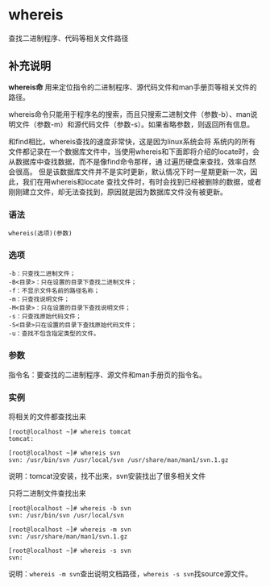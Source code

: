 whereis
===

查找二进制程序、代码等相关文件路径

## 补充说明

**whereis命** 用来定位指令的二进制程序、源代码文件和man手册页等相关文件的路径。

whereis命令只能用于程序名的搜索，而且只搜索二进制文件（参数-b）、man说明文件（参数-m）和源代码文件（参数-s）。如果省略参数，则返回所有信息。

和find相比，whereis查找的速度非常快，这是因为linux系统会将 系统内的所有文件都记录在一个数据库文件中，当使用whereis和下面即将介绍的locate时，会从数据库中查找数据，而不是像find命令那样，通 过遍历硬盘来查找，效率自然会很高。 但是该数据库文件并不是实时更新，默认情况下时一星期更新一次，因此，我们在用whereis和locate 查找文件时，有时会找到已经被删除的数据，或者刚刚建立文件，却无法查找到，原因就是因为数据库文件没有被更新。

### 语法  

```
whereis(选项)(参数)
```

### 选项  

```
-b：只查找二进制文件；
-B<目录>：只在设置的目录下查找二进制文件；
-f：不显示文件名前的路径名称；
-m：只查找说明文件；
-M<目录>：只在设置的目录下查找说明文件；
-s：只查找原始代码文件；
-S<目录>只在设置的目录下查找原始代码文件；
-u：查找不包含指定类型的文件。
```

### 参数  

指令名：要查找的二进制程序、源文件和man手册页的指令名。

### 实例  

将相关的文件都查找出来

```
[root@localhost ~]# whereis tomcat
tomcat:

[root@localhost ~]# whereis svn
svn: /usr/bin/svn /usr/local/svn /usr/share/man/man1/svn.1.gz
```

说明：tomcat没安装，找不出来，svn安装找出了很多相关文件

只将二进制文件查找出来 

```
[root@localhost ~]# whereis -b svn
svn: /usr/bin/svn /usr/local/svn

[root@localhost ~]# whereis -m svn
svn: /usr/share/man/man1/svn.1.gz

[root@localhost ~]# whereis -s svn
svn:

```

说明：`whereis -m svn`查出说明文档路径，`whereis -s svn`找source源文件。